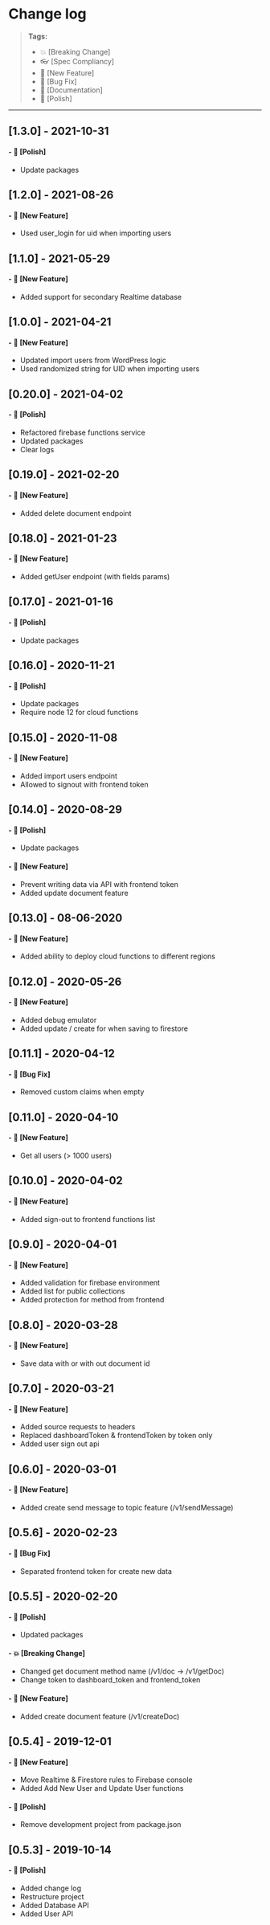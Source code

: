 # Change log

> **Tags:**
>
> - :boom: [Breaking Change]
> - :eyeglasses: [Spec Compliancy]
> - :rocket: [New Feature]
> - :bug: [Bug Fix]
> - :memo: [Documentation]
> - :nail_care: [Polish]

---

## [1.3.0] - 2021-10-31

#### - :nail_care: [Polish]

- Update packages

## [1.2.0] - 2021-08-26

#### - :rocket: [New Feature]

- Used user_login for uid when importing users

## [1.1.0] - 2021-05-29

#### - :rocket: [New Feature]

- Added support for secondary Realtime database

## [1.0.0] - 2021-04-21

#### - :rocket: [New Feature]

- Updated import users from WordPress logic
- Used randomized string for UID when importing users

## [0.20.0] - 2021-04-02

#### - :nail_care: [Polish]

- Refactored firebase functions service
- Updated packages
- Clear logs

## [0.19.0] - 2021-02-20

#### - :rocket: [New Feature]

- Added delete document endpoint

## [0.18.0] - 2021-01-23

#### - :rocket: [New Feature]

- Added getUser endpoint (with fields params)

## [0.17.0] - 2021-01-16

#### - :nail_care: [Polish]

- Update packages

## [0.16.0] - 2020-11-21

#### - :nail_care: [Polish]

- Update packages
- Require node 12 for cloud functions

## [0.15.0] - 2020-11-08

#### - :rocket: [New Feature]

- Added import users endpoint
- Allowed to signout with frontend token

## [0.14.0] - 2020-08-29

#### - :nail_care: [Polish]

- Update packages

#### - :rocket: [New Feature]

- Prevent writing data via API with frontend token
- Added update document feature

## [0.13.0] - 08-06-2020

#### - :rocket: [New Feature]

- Added ability to deploy cloud functions to different regions

## [0.12.0] - 2020-05-26

#### - :rocket: [New Feature]

- Added debug emulator
- Added update / create for when saving to firestore

## [0.11.1] - 2020-04-12

#### - :bug: [Bug Fix]

- Removed custom claims when empty

## [0.11.0] - 2020-04-10

#### - :rocket: [New Feature]

- Get all users (> 1000 users)

## [0.10.0] - 2020-04-02

#### - :rocket: [New Feature]

- Added sign-out to frontend functions list

## [0.9.0] - 2020-04-01

#### - :rocket: [New Feature]

- Added validation for firebase environment
- Added list for public collections
- Added protection for method from frontend

## [0.8.0] - 2020-03-28

#### - :rocket: [New Feature]

- Save data with or with out document id

## [0.7.0] - 2020-03-21

#### - :rocket: [New Feature]

- Added source requests to headers
- Replaced dashboardToken & frontendToken by token only
- Added user sign out api

## [0.6.0] - 2020-03-01

#### - :rocket: [New Feature]

- Added create send message to topic feature (/v1/sendMessage)

## [0.5.6] - 2020-02-23

#### - :bug: [Bug Fix]

- Separated frontend token for create new data

## [0.5.5] - 2020-02-20

#### - :nail_care: [Polish]

- Updated packages

#### - :boom: [Breaking Change]

- Changed get document method name (/v1/doc -> /v1/getDoc)
- Change token to dashboard_token and frontend_token

#### - :rocket: [New Feature]

- Added create document feature (/v1/createDoc)

## [0.5.4] - 2019-12-01

#### - :rocket: [New Feature]

- Move Realtime & Firestore rules to Firebase console
- Added Add New User and Update User functions

#### - :nail_care: [Polish]

- Remove development project from package.json

## [0.5.3] - 2019-10-14

#### - :nail_care: [Polish]

- Added change log
- Restructure project
- Added Database API
- Added User API
